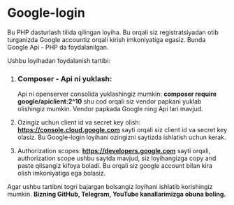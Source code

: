 # Google-login
 
Bu PHP dasturlash tilida qilingan loyiha. Bu orqali siz registratsiyadan otib turganizda Google accountiz orqali kirish imkoniyatiga egasiz. Bunda Google Api - PHP da foydalanilgan.

Ushbu loyihadan foydalanish tartibi:


1) <h3>Composer - Api ni yuklash: </h3> Api ni openserver consolida yuklashingiz mumkin: <b>composer require google/apiclient:2^10</b> shu cod orqali siz vendor papkani yuklab olishingiz mumkin. Vendor papkada Google ning Api lari mavjud.


2) Ozingiz uchun client id va secret key olish: <b>https://console.cloud.google.com</b> sayti orqali siz client id va secret key olasiz. Bu Google-login loyihani ozingizni saytizda ishlatish uchun kerak.


3) Authorization scopes: <b>https://developers.google.com</b> sayti orqali, authorization scope ushbu saytda mavjud, siz loyihangizga copy and paste qilsangiz kifoya boladi. Bu orqali siz google account bilan kira olish imkoniyatiga ega bolasiz.


Agar ushbu tartibni togri bajargan bolsangiz loyihani ishlatib korishingiz mumkin. <b>Bizning GitHub, Telegram, YouTube kanallarimizga obuna boling.</b>
